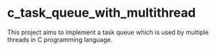# c_task_queue_with_multithread
This project aims to implement a task queue which is used by multiple threads in C programming language.
